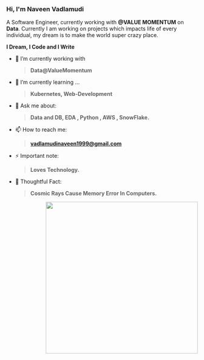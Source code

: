 
### Hi, I'm Naveen Vadlamudi 
A Software Engineer, currently working with **@VALUE MOMENTUM** on **Data**.
Currently I am working on projects which impacts life of every individual, 
my dream is to make the world super crazy place.

**I Dream, I Code and I Write**


- 🔭 I’m currently working with 
     > **Data@ValueMomentum**  
- 🌱 I’m currently learning ... 
     > **Kubernetes, Web-Development**
- 💬 Ask me about: 
  > **Data and DB, EDA , Python , AWS , SnowFlake.**
- 📫 How to reach me:
     >  **vadlamudinaveen1999@gmail.com**
- ⚡ Important note: 
  > **Loves Technology.** 
- 🤔 Thoughtful Fact:
  > **Cosmic Rays Cause Memory Error In Computers.**
  
 <img align="right" src="" alt="" width=400px />



